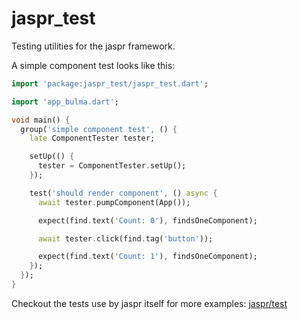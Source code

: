 # jaspr_test

Testing utilities for the jaspr framework.

A simple component test looks like this:

```dart
import 'package:jaspr_test/jaspr_test.dart';

import 'app_bulma.dart';

void main() {
  group('simple component test', () {
    late ComponentTester tester;

    setUp(() {
      tester = ComponentTester.setUp();
    });

    test('should render component', () async {
      await tester.pumpComponent(App());

      expect(find.text('Count: 0'), findsOneComponent);

      await tester.click(find.tag('button'));

      expect(find.text('Count: 1'), findsOneComponent);
    });
  });
}
```

Checkout the tests use by jaspr itself for more examples: 
[jaspr/test](https://github.com/schultek/jaspr/tree/main/jaspr/test)